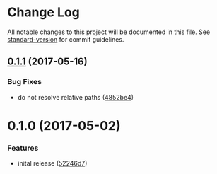 # Change Log

All notable changes to this project will be documented in this file. See [standard-version](https://github.com/conventional-changelog/standard-version) for commit guidelines.

<a name="0.1.1"></a>
## [0.1.1](https://github.com/KnisterPeter/typescript-patternplate-resolver/compare/v0.1.0...v0.1.1) (2017-05-16)


### Bug Fixes

* do not resolve relative paths ([4852be4](https://github.com/KnisterPeter/typescript-patternplate-resolver/commit/4852be4))



<a name="0.1.0"></a>
# 0.1.0 (2017-05-02)


### Features

* inital release ([52246d7](https://github.com/KnisterPeter/typescript-patternplate-resolver/commit/52246d7))
